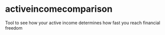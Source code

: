 # activeincomecomparison
Tool to see how your active income determines how fast you reach financial freedom
